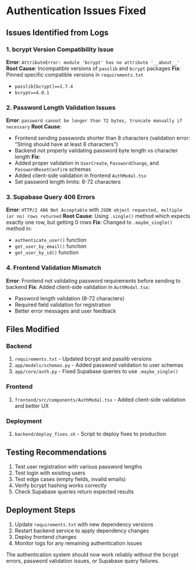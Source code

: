 # Authentication Issues Fixed

## Issues Identified from Logs

### 1. bcrypt Version Compatibility Issue
**Error**: `AttributeError: module 'bcrypt' has no attribute '__about__'`
**Root Cause**: Incompatible versions of `passlib` and `bcrypt` packages
**Fix**: Pinned specific compatible versions in `requirements.txt`
- `passlib[bcrypt]==1.7.4`
- `bcrypt==4.0.1`

### 2. Password Length Validation Issues
**Error**: `password cannot be longer than 72 bytes, truncate manually if necessary`
**Root Cause**: 
- Frontend sending passwords shorter than 8 characters (validation error: "String should have at least 8 characters")
- Backend not properly validating password byte length vs character length
**Fix**: 
- Added proper validation in `UserCreate`, `PasswordChange`, and `PasswordResetConfirm` schemas
- Added client-side validation in frontend `AuthModal.tsx`
- Set password length limits: 8-72 characters

### 3. Supabase Query 406 Errors
**Error**: `HTTP/2 406 Not Acceptable` with `JSON object requested, multiple (or no) rows returned`
**Root Cause**: Using `.single()` method which expects exactly one row, but getting 0 rows
**Fix**: Changed to `.maybe_single()` method in:
- `authenticate_user()` function
- `get_user_by_email()` function  
- `get_user_by_id()` function

### 4. Frontend Validation Mismatch
**Error**: Frontend not validating password requirements before sending to backend
**Fix**: Added client-side validation in `AuthModal.tsx`:
- Password length validation (8-72 characters)
- Required field validation for registration
- Better error messages and user feedback

## Files Modified

### Backend
1. `requirements.txt` - Updated bcrypt and passlib versions
2. `app/models/schemas.py` - Added password validation to user schemas
3. `app/core/auth.py` - Fixed Supabase queries to use `.maybe_single()`

### Frontend  
1. `frontend/src/components/AuthModal.tsx` - Added client-side validation and better UX

### Deployment
1. `backend/deploy_fixes.sh` - Script to deploy fixes to production

## Testing Recommendations

1. Test user registration with various password lengths
2. Test login with existing users
3. Test edge cases (empty fields, invalid emails)
4. Verify bcrypt hashing works correctly
5. Check Supabase queries return expected results

## Deployment Steps

1. Update `requirements.txt` with new dependency versions
2. Restart backend service to apply dependency changes
3. Deploy frontend changes
4. Monitor logs for any remaining authentication issues

The authentication system should now work reliably without the bcrypt errors, password validation issues, or Supabase query failures.
